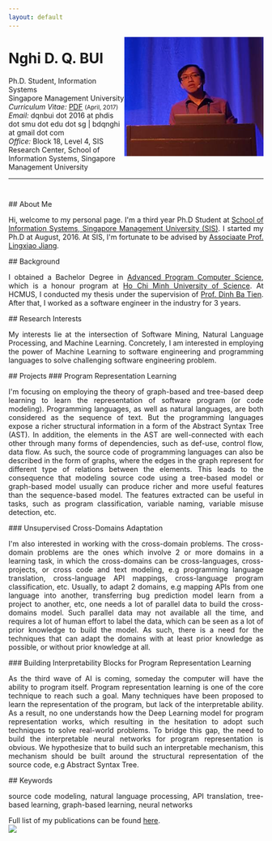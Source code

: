 ```yaml
---
layout: default
---
```


<!-- {% include image.html url="/images/me2.jpeg" caption="Dhawal Joharapurkar" width=275 align="right" %} -->

<a href="/images/me3.png" target="_blank"><img src="images/me3.png" alt="Nghi Bui" style="width:275px;" align="right"></a>
# Nghi D. Q. BUI  

Ph.D. Student, Information Systems <br>
Singapore Management University <br>
<em>Curriculum Vitae: </em><a href="/files/CV_new.pdf" target="_blank">PDF</a>  <small>(April, 2017)</small> <br>
<em>Email: </em><a>dqnbui dot 2016 at phdis dot smu dot edu dot sg</a> | <a>bdqnghi at gmail dot com</a> <br>
<em>Office: </em>Block 18, Level 4, SIS Research Center, School of Information Systems, Singapore Management University<br>
<!-- <p><a href="http://doodle.com/dhawaljoh" target="_blank">Meet me!</a> | <a href="http://flask.io/yoUm1" target="_blank">Assign me a task!</a> (please let me know you've added something!)</p> -->
<hr style="width:100%">
<hr style="height:10pt; visibility:hidden;" />
## About Me
<!-- <a href="http://www.ucsc.edu/" target="_blank"><img src="images/ucsc.png" alt="UCSC" style="width:275px;" align="right"></a> -->
<p align="justify" style="width:100%">
Hi, welcome to my personal page. I'm a third year Ph.D Student at <a href="https://sis.smu.edu.sg/programmes/PhD/overview" target="_blank">School of Information Systems, Singapore Management University (SIS)</a>. I started my Ph.D at August, 2016. At SIS, I'm fortunate to be advised by <a href="http://www.mysmu.edu/faculty/lxjiang/" target="_blank">Associaate Prof. Lingxiao Jiang</a>. </p>
## Background
<p align="justify" style="width:100%">
I obtained a Bachelor Degree in <a href="http://www.apcs.hcmus.edu.vn/Default.aspx?alias=www.apcs.hcmus.edu.vn/en" target="_blank">Advanced Program Computer Science</a>, which is a honour program at <a href="http://web.hcmus.edu.vn/en/index.php" target="_blank">Ho Chi Minh University of Science</a>. At HCMUS, I conducted my thesis under the supervision of <a href="https://dblp.org/pers/hd/d/Dinh:Tien_Ba">Prof. Dinh Ba Tien</a>. After that, I worked as a software engineer in the industry for 3 years.
</p>
## Research Interests
<p align="justify" style="width:100%">
My interests lie at the intersection of Software Mining, Natural Language Processing, and Machine Learning. Concretely, I am interested in employing the power of Machine Learning to software engineering and programming languages to solve challenging software engineering problem.
</p>
## Projects
### Program Representation Learning
<p align="justify" style="width:100%">
I'm focusing on employing the theory of graph-based and tree-based deep learning to learn the representation of software program (or code modeling). Programming languages, as well as natural languages, are both considered as the sequence of text. But the programming languages expose a richer structural information in a form of the Abstract Syntax Tree (AST). In addition, the elements in the AST are well-connected with each other through many forms of dependencies, such as def-use, control flow, data flow. As such, the source code of programming languages can also be described in the form of graphs, where the edges in the graph represent for different type of relations between the elements. This leads to the consequence that modeling source code using a tree-based model or graph-based model usually can produce richer and more useful features than the sequence-based model. The features extracted can be useful in tasks, such as program classification, variable naming, variable misuse detection, etc.
</p>
### Unsupervised Cross-Domains Adaptation
<p align="justify" style="width:100%">
I'm also interested in working with the cross-domain problems. The cross-domain problems are the ones which involve 2 or more domains in a learning task, in which the cross-domains can be cross-languages, cross-projects, or cross code and text modeling, e.g programming language translation, cross-language API mappings, cross-language program classification, etc.  Usually, to adapt 2 domains, e.g mapping APIs from one language into another, transferring bug prediction model learn from a project to another, etc, one needs a lot of parallel data to build the cross-domains model. Such parallel data may not available all the time, and requires a lot of human effort to label the data, which can be seen as a lot of prior knowledge to build the model. As such, there is a need for the techniques that can adapt the domains with at least prior knowledge as possible, or without prior knowledge at all.
</p>
### Building Interpretability Blocks for Program Representation Learning
<p align="justify" style="width:100%">
As the third wave of AI is coming, someday the computer will have the ability to program itself. Program representation learning is one of the core technique to reach such a goal. Many techniques have been proposed to learn the representation of the program, but lack of the interpretable ability. As a result, no one understands how the Deep Learning model for program representation works, which resulting in the hesitation to adopt such techniques to solve real-world problems. To bridge this gap, the need to build the interpretable neural networks for program representation is obvious. We hypothesize that to build such an interpretable mechanism, this mechanism should be built around the structural representation of the source code, e.g Abstract Syntax Tree.
</p>
## Keywords
<p align="justify" style="width:100%">
source code modeling, natural language processing, API translation, tree-based learning, graph-based learning, neural networks
</p>
Full list of my publications can be found <a href="https://scholar.google.com.sg/citations?user=QwybxYsAAAAJ&hl=ens" target="_blank">here</a>.
<br>
<a href="https://clustrmaps.com/site/1ad1p" title="Visit tracker"><img src="//www.clustrmaps.com/map_v2.png?d=McQNhkf8Yz9_O9RxR6737fb3TmJs5kCW-Tm-aoQaocc&cl=ffffff"></a>
